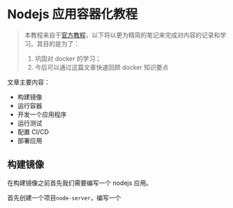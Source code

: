 # Nodejs 应用容器化教程

> 本教程来自于[官方教程](https://docs.docker.com/language/nodejs/)，以下将以更为精简的笔记来完成对内容的记录和学习。其目的是为了：
>
> 1. 巩固对 docker 的学习；
> 2. 今后可以通过这篇文章快速回顾 docker 知识要点

文章主要内容：

- 构建镜像
- 运行容器
- 开发一个应用程序
- 运行测试
- 配置 CI/CD
- 部署应用

## 构建镜像

在构建镜像之前首先我们需要编写一个 nodejs 应用。

首先创建一个项目`node-server`，编写一个
